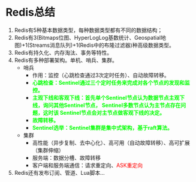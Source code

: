 
# Redis总结  

1. Redis有5种基本数据类型，每种数据类型都有不同的数据结构；
2. Redis有3(Bitmaps位图、HyperLogLog基数统计、Geospatial地图)+1(Streams消息队列)+1(Redis中的布隆过滤器)种高级数据类型。  
3. Redis有持久化、内存淘汰、事务等特性。  
4. Redis有多种部署架构。单机、哨兵、集群。  
    * 哨兵
        * 作用：监控（心跳检查通过3次定时任务）、自动故障转移。  
        * **<font color = "lime">心跳检查：Sentinel通过三个定时任务来完成对各个节点的发现和监控。</font>**
        * **<font color = "lime">主观下线和客观下线：首先单个Sentinel节点认为数据节点主观下线，询问其他Sentinel节点， Sentinel多数节点认为主节点存在问题，这时该 Sentinel节点会对主节点做客观下线的决定。</font>**
        * **<font color = "lime">故障转移。</font>**    
        * **<font color = "lime">Sentinel选举：Sentinel集群是集中式架构，基于raft算法。</font>**    
    * 集群
        * 高性能（异步复制、去中心化）、高可用（自动故障转移）、高可扩展（集群伸缩）
        * 服务端：数据分槽、故障转移
        * 客户端和服务端通信：请求重定向、<font color = "red">ASK重定向</font>
5. Redis还有发布订阅、管道、Lua脚本...
